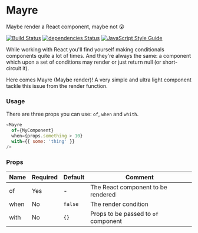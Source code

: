Mayre
=====

Maybe render a React component, maybe not 😮

[![Build Status](https://travis-ci.org/sospedra/mayre.svg?branch=master)](https://travis-ci.org/sospedra/mayre)
[![dependencies Status](https://david-dm.org/sospedra/mayre/status.svg)](https://david-dm.org/sospedra/mayre)
[![JavaScript Style Guide](https://img.shields.io/badge/code_style-standard-brightgreen.svg)](https://standardjs.com)

While working with React you'll find yourself making conditionals
components quite a lot of times. And they're always the same: a component which
upon a set of conditions may render or just return null (or short-circuit it).

Here comes Mayre (May**b**e render)! A very simple and ultra light component
tackle this issue from the render function.

### Usage

There are three props you can use: `of`, `when` and `whith`.

```js
<Mayre
  of={MyComponent}
  when={props.something > 10}
  with={{ some: 'thing' }}
/>
```

### Props

| Name | Required | Default   | Comment                              |
|------|----------|-----------|--------------------------------------|
| of   | Yes      | -         | The React component to be rendered   |
| when | No       | `false`   | The render condition                 |
| with | No       | `{}`      | Props to be passed to `of` component |
